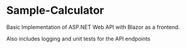 # Sample-Calculator
Basic Implementation of ASP.NET Web API with Blazor as a frontend.

Also includes logging and unit tests for the API endpoints
